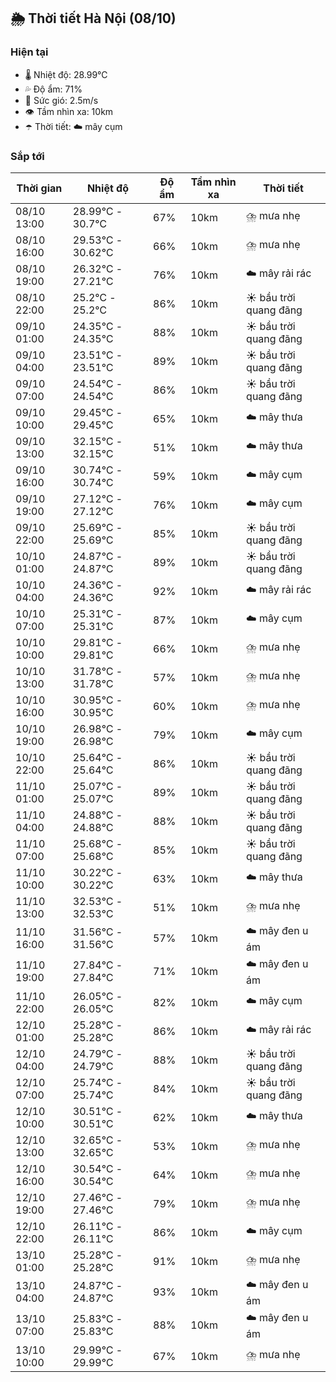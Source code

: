 ## 🌦️ Thời tiết Hà Nội (08/10)

### Hiện tại

- 🌡️ Nhiệt độ: 28.99℃
- 💦 Độ ẩm: 71%
- 💨 Sức gió: 2.5m/s
- 👁️ Tầm nhìn xa: 10km
- ☂️ Thời tiết: ☁️ mây cụm

### Sắp tới

| Thời gian | Nhiệt độ | Độ ẩm | Tầm nhìn xa | Thời tiết |
| --- | --- | --- | --- | --- |
| 08/10 13:00 | 28.99℃ - 30.7℃ | 67% | 10km | ⛈️ mưa nhẹ |
| 08/10 16:00 | 29.53℃ - 30.62℃ | 66% | 10km | ⛈️ mưa nhẹ |
| 08/10 19:00 | 26.32℃ - 27.21℃ | 76% | 10km | ☁️ mây rải rác |
| 08/10 22:00 | 25.2℃ - 25.2℃ | 86% | 10km | ☀️ bầu trời quang đãng |
| 09/10 01:00 | 24.35℃ - 24.35℃ | 88% | 10km | ☀️ bầu trời quang đãng |
| 09/10 04:00 | 23.51℃ - 23.51℃ | 89% | 10km | ☀️ bầu trời quang đãng |
| 09/10 07:00 | 24.54℃ - 24.54℃ | 86% | 10km | ☀️ bầu trời quang đãng |
| 09/10 10:00 | 29.45℃ - 29.45℃ | 65% | 10km | ☁️ mây thưa |
| 09/10 13:00 | 32.15℃ - 32.15℃ | 51% | 10km | ☁️ mây thưa |
| 09/10 16:00 | 30.74℃ - 30.74℃ | 59% | 10km | ☁️ mây cụm |
| 09/10 19:00 | 27.12℃ - 27.12℃ | 76% | 10km | ☁️ mây cụm |
| 09/10 22:00 | 25.69℃ - 25.69℃ | 85% | 10km | ☀️ bầu trời quang đãng |
| 10/10 01:00 | 24.87℃ - 24.87℃ | 89% | 10km | ☀️ bầu trời quang đãng |
| 10/10 04:00 | 24.36℃ - 24.36℃ | 92% | 10km | ☁️ mây rải rác |
| 10/10 07:00 | 25.31℃ - 25.31℃ | 87% | 10km | ☁️ mây cụm |
| 10/10 10:00 | 29.81℃ - 29.81℃ | 66% | 10km | ⛈️ mưa nhẹ |
| 10/10 13:00 | 31.78℃ - 31.78℃ | 57% | 10km | ⛈️ mưa nhẹ |
| 10/10 16:00 | 30.95℃ - 30.95℃ | 60% | 10km | ⛈️ mưa nhẹ |
| 10/10 19:00 | 26.98℃ - 26.98℃ | 79% | 10km | ☁️ mây cụm |
| 10/10 22:00 | 25.64℃ - 25.64℃ | 86% | 10km | ☀️ bầu trời quang đãng |
| 11/10 01:00 | 25.07℃ - 25.07℃ | 89% | 10km | ☀️ bầu trời quang đãng |
| 11/10 04:00 | 24.88℃ - 24.88℃ | 88% | 10km | ☀️ bầu trời quang đãng |
| 11/10 07:00 | 25.68℃ - 25.68℃ | 85% | 10km | ☀️ bầu trời quang đãng |
| 11/10 10:00 | 30.22℃ - 30.22℃ | 63% | 10km | ☁️ mây thưa |
| 11/10 13:00 | 32.53℃ - 32.53℃ | 51% | 10km | ⛈️ mưa nhẹ |
| 11/10 16:00 | 31.56℃ - 31.56℃ | 57% | 10km | ☁️ mây đen u ám |
| 11/10 19:00 | 27.84℃ - 27.84℃ | 71% | 10km | ☁️ mây đen u ám |
| 11/10 22:00 | 26.05℃ - 26.05℃ | 82% | 10km | ☁️ mây cụm |
| 12/10 01:00 | 25.28℃ - 25.28℃ | 86% | 10km | ☁️ mây rải rác |
| 12/10 04:00 | 24.79℃ - 24.79℃ | 88% | 10km | ☀️ bầu trời quang đãng |
| 12/10 07:00 | 25.74℃ - 25.74℃ | 84% | 10km | ☀️ bầu trời quang đãng |
| 12/10 10:00 | 30.51℃ - 30.51℃ | 62% | 10km | ☁️ mây thưa |
| 12/10 13:00 | 32.65℃ - 32.65℃ | 53% | 10km | ⛈️ mưa nhẹ |
| 12/10 16:00 | 30.54℃ - 30.54℃ | 64% | 10km | ⛈️ mưa nhẹ |
| 12/10 19:00 | 27.46℃ - 27.46℃ | 79% | 10km | ⛈️ mưa nhẹ |
| 12/10 22:00 | 26.11℃ - 26.11℃ | 86% | 10km | ☁️ mây cụm |
| 13/10 01:00 | 25.28℃ - 25.28℃ | 91% | 10km | ⛈️ mưa nhẹ |
| 13/10 04:00 | 24.87℃ - 24.87℃ | 93% | 10km | ☁️ mây đen u ám |
| 13/10 07:00 | 25.83℃ - 25.83℃ | 88% | 10km | ☁️ mây đen u ám |
| 13/10 10:00 | 29.99℃ - 29.99℃ | 67% | 10km | ⛈️ mưa nhẹ |
